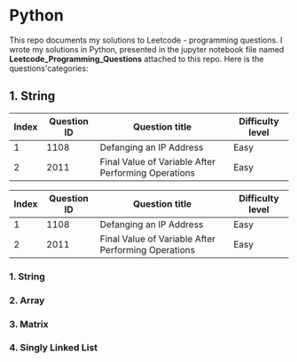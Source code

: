 # Python 

This repo documents my solutions to Leetcode - programming questions. I wrote my solutions in Python, presented in the jupyter notebook file named **Leetcode_Programming_Questions** attached to this repo. Here is the questions'categories:


## 1. String 


|**Index**|**Question ID** | **Question title**|  **Difficulty level**|
|-- | --|  -- | -- |
|1 | 1108 | Defanging an IP Address | Easy |
|2 | 2011 | Final Value of Variable After Performing Operations| Easy |


|**Index**|**Question ID** | **Question title**|  **Difficulty level**|
| -- | --|  -- | -- |
|1 | 1108 | Defanging an IP Address | Easy |
|2 | 2011 | Final Value of Variable After Performing Operations| Easy |


### 1. String

### 2. Array

### 3. Matrix

### 4. Singly Linked List 
